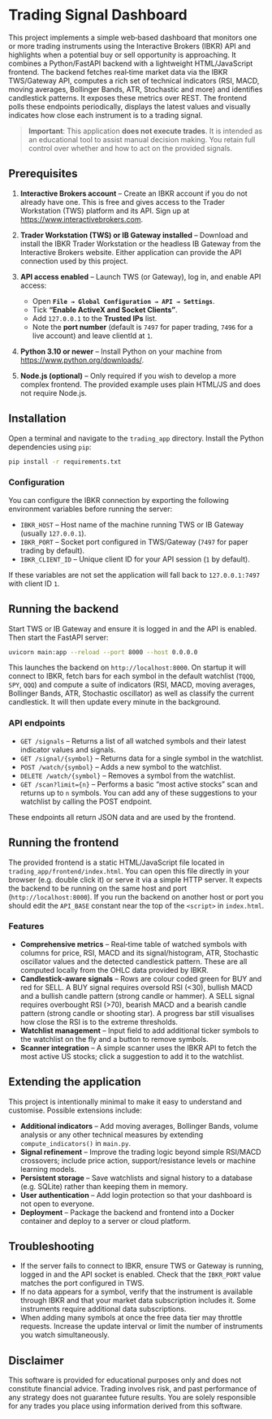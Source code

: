 # Trading Signal Dashboard

This project implements a simple web‑based dashboard that monitors one or more trading instruments using the Interactive Brokers (IBKR) API and highlights when a potential buy or sell opportunity is approaching.  It combines a Python/FastAPI backend with a lightweight HTML/JavaScript frontend.  The backend fetches real‑time market data via the IBKR TWS/Gateway API, computes a rich set of technical indicators (RSI, MACD, moving averages, Bollinger Bands, ATR, Stochastic and more) and identifies candlestick patterns.  It exposes these metrics over REST.  The frontend polls these endpoints periodically, displays the latest values and visually indicates how close each instrument is to a trading signal.

> **Important**: This application **does not execute trades**.  It is intended as an educational tool to assist manual decision making.  You retain full control over whether and how to act on the provided signals.

## Prerequisites

1. **Interactive Brokers account** – Create an IBKR account if you do not already have one.  This is free and gives access to the Trader Workstation (TWS) platform and its API.  Sign up at <https://www.interactivebrokers.com>.

2. **Trader Workstation (TWS) or IB Gateway installed** – Download and install the IBKR Trader Workstation or the headless IB Gateway from the Interactive Brokers website.  Either application can provide the API connection used by this project.

3. **API access enabled** – Launch TWS (or Gateway), log in, and enable API access:
   - Open **`File → Global Configuration → API → Settings`**.
   - Tick **“Enable ActiveX and Socket Clients”**.
   - Add `127.0.0.1` to the **Trusted IPs** list.
   - Note the **port number** (default is `7497` for paper trading, `7496` for a live account) and leave clientId at `1`.

4. **Python 3.10 or newer** – Install Python on your machine from <https://www.python.org/downloads/>.

5. **Node.js (optional)** – Only required if you wish to develop a more complex frontend.  The provided example uses plain HTML/JS and does not require Node.js.

## Installation

Open a terminal and navigate to the `trading_app` directory.  Install the Python dependencies using `pip`:

```bash
pip install -r requirements.txt
```

### Configuration

You can configure the IBKR connection by exporting the following environment variables before running the server:

- `IBKR_HOST` – Host name of the machine running TWS or IB Gateway (usually `127.0.0.1`).
- `IBKR_PORT` – Socket port configured in TWS/Gateway (`7497` for paper trading by default).
- `IBKR_CLIENT_ID` – Unique client ID for your API session (`1` by default).

If these variables are not set the application will fall back to `127.0.0.1:7497` with client ID `1`.

## Running the backend

Start TWS or IB Gateway and ensure it is logged in and the API is enabled.  Then start the FastAPI server:

```bash
uvicorn main:app --reload --port 8000 --host 0.0.0.0
```

This launches the backend on `http://localhost:8000`.  On startup it will connect to IBKR, fetch bars for each symbol in the default watchlist (`TQQQ`, `SPY`, `QQQ`) and compute a suite of indicators (RSI, MACD, moving averages, Bollinger Bands, ATR, Stochastic oscillator) as well as classify the current candlestick.  It will then update every minute in the background.

### API endpoints

* `GET /signals` – Returns a list of all watched symbols and their latest indicator values and signals.
* `GET /signal/{symbol}` – Returns data for a single symbol in the watchlist.
* `POST /watch/{symbol}` – Adds a new symbol to the watchlist.
* `DELETE /watch/{symbol}` – Removes a symbol from the watchlist.
* `GET /scan?limit={n}` – Performs a basic “most active stocks” scan and returns up to `n` symbols.  You can add any of these suggestions to your watchlist by calling the POST endpoint.

These endpoints all return JSON data and are used by the frontend.

## Running the frontend

The provided frontend is a static HTML/JavaScript file located in `trading_app/frontend/index.html`.  You can open this file directly in your browser (e.g. double click it) or serve it via a simple HTTP server.  It expects the backend to be running on the same host and port (`http://localhost:8000`).  If you run the backend on another host or port you should edit the `API_BASE` constant near the top of the `<script>` in `index.html`.

### Features

- **Comprehensive metrics** – Real‑time table of watched symbols with columns for price, RSI, MACD and its signal/histogram, ATR, Stochastic oscillator values and the detected candlestick pattern.  These are all computed locally from the OHLC data provided by IBKR.
- **Candlestick‑aware signals** – Rows are colour coded green for BUY and red for SELL.  A BUY signal requires oversold RSI (<30), bullish MACD and a bullish candle pattern (strong candle or hammer).  A SELL signal requires overbought RSI (>70), bearish MACD and a bearish candle pattern (strong candle or shooting star).  A progress bar still visualises how close the RSI is to the extreme thresholds.
- **Watchlist management** – Input field to add additional ticker symbols to the watchlist on the fly and a button to remove symbols.
- **Scanner integration** – A simple scanner uses the IBKR API to fetch the most active US stocks; click a suggestion to add it to the watchlist.

## Extending the application

This project is intentionally minimal to make it easy to understand and customise.  Possible extensions include:

* **Additional indicators** – Add moving averages, Bollinger Bands, volume analysis or any other technical measures by extending `compute_indicators()` in `main.py`.
* **Signal refinement** – Improve the trading logic beyond simple RSI/MACD crossovers; include price action, support/resistance levels or machine learning models.
* **Persistent storage** – Save watchlists and signal history to a database (e.g. SQLite) rather than keeping them in memory.
* **User authentication** – Add login protection so that your dashboard is not open to everyone.
* **Deployment** – Package the backend and frontend into a Docker container and deploy to a server or cloud platform.

## Troubleshooting

* If the server fails to connect to IBKR, ensure TWS or Gateway is running, logged in and the API socket is enabled.  Check that the `IBKR_PORT` value matches the port configured in TWS.
* If no data appears for a symbol, verify that the instrument is available through IBKR and that your market data subscription includes it.  Some instruments require additional data subscriptions.
* When adding many symbols at once the free data tier may throttle requests.  Increase the update interval or limit the number of instruments you watch simultaneously.

## Disclaimer

This software is provided for educational purposes only and does not constitute financial advice.  Trading involves risk, and past performance of any strategy does not guarantee future results.  You are solely responsible for any trades you place using information derived from this software.
